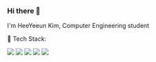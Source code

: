 ### Hi there 👋

I'm HeeYeeun Kim, Computer Engineering student

🌱 Tech Stack:

<a href="" target="_blank"><img src="https://img.shields.io/badge/C++-00599C?style=flat-square&logo=Cplusplus&logoColor=white"/></a>
<a href="https://www.java.com/" target="_blank"><img src="https://shields.io/badge/JavaScript-F7DF1E?logo=JavaScript&logoColor=000&style=flat-square"/></a>
<a href="" target="_blank"><img src="https://img.shields.io/badge/python-3670A0?style=for-the-badge&logo=python&logoColor=ffdd54"/></a>
<a href="" target="_blank"><img src="https://img.shields.io/badge/Django-092E20?style=for-the-badge&logo=django&logoColor=green"/></a>
<a href="" target="_blank"><img src="https://img.shields.io/badge/FastAPI-005571?style=for-the-badge&logo=fastapi"/></a>


